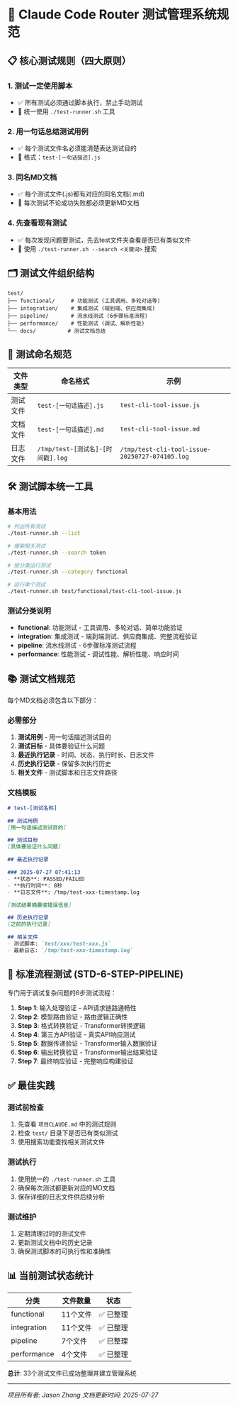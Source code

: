 # 🧪 Claude Code Router 测试管理系统规范

## 📋 核心测试规则（四大原则）

### 1. 测试一定使用脚本
- ✅ 所有测试必须通过脚本执行，禁止手动测试
- 📄 统一使用 `./test-runner.sh` 工具

### 2. 用一句话总结测试用例
- ✅ 每个测试文件名必须能清楚表达测试目的
- 📄 格式：`test-[一句话描述].js`

### 3. 同名MD文档
- ✅ 每个测试文件(.js)都有对应的同名文档(.md)
- 📄 每次测试不论成功失败都必须更新MD文档

### 4. 先查看现有测试  
- ✅ 每次发现问题要测试，先去test文件夹查看是否已有类似文件
- 📄 使用 `./test-runner.sh --search <关键词>` 搜索

## 🗂️ 测试文件组织结构

```
test/
├── functional/     # 功能测试 (工具调用、多轮对话等)
├── integration/    # 集成测试 (端到端、供应商集成)  
├── pipeline/       # 流水线测试 (6步骤标准流程)
├── performance/    # 性能测试 (调试、解析性能)
└── docs/          # 测试文档总结
```

## 📝 测试命名规范

| 文件类型 | 命名格式 | 示例 |
|---------|----------|------|
| 测试文件 | `test-[一句话描述].js` | `test-cli-tool-issue.js` |
| 文档文件 | `test-[一句话描述].md` | `test-cli-tool-issue.md` |
| 日志文件 | `/tmp/test-[测试名]-[时间戳].log` | `/tmp/test-cli-tool-issue-20250727-074105.log` |

## 🛠️ 测试脚本统一工具

### 基本用法
```bash
# 列出所有测试
./test-runner.sh --list

# 搜索相关测试
./test-runner.sh --search token

# 按分类运行测试
./test-runner.sh --category functional

# 运行单个测试
./test-runner.sh test/functional/test-cli-tool-issue.js
```

### 测试分类说明
- **functional**: 功能测试 - 工具调用、多轮对话、简单功能验证
- **integration**: 集成测试 - 端到端测试、供应商集成、完整流程验证  
- **pipeline**: 流水线测试 - 6步骤标准测试流程
- **performance**: 性能测试 - 调试性能、解析性能、响应时间

## 📚 测试文档规范

每个MD文档必须包含以下部分：

### 必需部分
1. **测试用例** - 用一句话描述测试目的
2. **测试目标** - 具体要验证什么问题  
3. **最近执行记录** - 时间、状态、执行时长、日志文件
4. **历史执行记录** - 保留多次执行历史
5. **相关文件** - 测试脚本和日志文件路径

### 文档模板
```markdown
# test-[测试名称]

## 测试用例
[用一句话描述测试目的]

## 测试目标  
[具体要验证什么问题]

## 最近执行记录

### 2025-07-27 07:41:13
- **状态**: PASSED/FAILED
- **执行时间**: 8秒  
- **日志文件**: /tmp/test-xxx-timestamp.log

[测试结果摘要或错误信息]

## 历史执行记录
[之前的执行记录]

## 相关文件
- 测试脚本: `test/xxx/test-xxx.js`
- 最新日志: `/tmp/test-xxx-timestamp.log`
```

## 🔄 标准流程测试 (STD-6-STEP-PIPELINE)

专门用于调试复杂问题的6步测试流程：

1. **Step 1**: 输入处理验证 - API请求链路通畅性
2. **Step 2**: 模型路由验证 - 路由逻辑正确性  
3. **Step 3**: 格式转换验证 - Transformer转换逻辑
4. **Step 4**: 第三方API验证 - 真实API响应测试
5. **Step 5**: 数据传递验证 - Transformer输入数据验证
6. **Step 6**: 输出转换验证 - Transformer输出结果验证
7. **Step 7**: 最终响应验证 - 完整响应构建验证

## ✅ 最佳实践

### 测试前检查
1. 先查看 `项目CLAUDE.md` 中的测试规则
2. 检查 `test/` 目录下是否已有类似测试
3. 使用搜索功能查找相关测试文件

### 测试执行
1. 使用统一的 `./test-runner.sh` 工具
2. 确保每次测试都更新对应的MD文档
3. 保存详细的日志文件供后续分析

### 测试维护
1. 定期清理过时的测试文件
2. 更新测试文档中的历史记录
3. 确保测试脚本的可执行性和准确性

## 📊 当前测试状态统计

| 分类 | 文件数量 | 状态 |
|------|----------|------|
| functional | 11个文件 | ✅ 已整理 |
| integration | 11个文件 | ✅ 已整理 |
| pipeline | 7个文件 | ✅ 已整理 |
| performance | 4个文件 | ✅ 已整理 |

**总计**: 33个测试文件已成功整理并建立管理系统

---

*项目所有者: Jason Zhang*
*文档更新时间: 2025-07-27*
